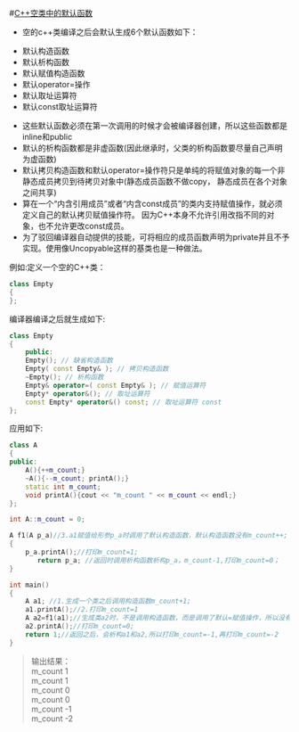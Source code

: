 
#[C++空类中的默认函数](http://blog.csdn.net/peter_teng/article/details/12041591)
* 空的c++类编译之后会默认生成6个默认函数如下：
 + 默认构造函数
 + 默认析构函数
 + 默认赋值构造函数
 + 默认operator=操作
 + 默认取址运算符
 + 默认const取址运算符
  
* 这些默认函数必须在第一次调用的时候才会被编译器创建，所以这些函数都是inline和public  
* 默认的析构函数都是非虚函数(因此继承时，父类的析构函数要尽量自己声明为虚函数)  
* 默认拷贝构造函数和默认operator=操作符只是单纯的将赋值对象的每一个非静态成员拷贝到待拷贝对象中(静态成员函数不做copy，
  静态成员在各个对象之间共享)  
* 算在一个“内含引用成员”或者“内含const成员”的类内支持赋值操作，就必须定义自己的默认拷贝赋值操作符。
  因为C++本身不允许引用改指不同的对象，也不允许更改const成员。  
* 为了驳回编译器自动提供的技能，可将相应的成员函数声明为private并且不予实现。使用像Uncopyable这样的基类也是一种做法。
 
例如:定义一个空的C++类：     

```c++
class Empty
{
};
```
编译器编译之后就生成如下:  

```c++
class Empty
{
    public:
    Empty(); // 缺省构造函数
    Empty( const Empty& ); // 拷贝构造函数
    ~Empty(); // 析构函数
    Empty& operator=( const Empty& ); // 赋值运算符
    Empty* operator&(); // 取址运算符
    const Empty* operator&() const; // 取址运算符 const
};
```
应用如下:    

```c++
class A
{
public:
    A(){++m_count;}
    ~A(){--m_count; printA();}
    static int m_count;
    void printA(){cout << "m_count " << m_count << endl;}
};

int A::m_count = 0;

A f1(A p_a)//3.a1赋值给形参p_a时调用了默认构造函数，默认构造函数没有m_count++;
{
    p_a.printA();//打印m_count=1;
	   return p_a; //返回时调用析构函数析构p_a，m_count-1,打印m_count=0；
}

int main()
{
    A a1; //1.生成一个类之后调用构造函数m_count+1;
    a1.printA();//2.打印m_count=1
    A a2=f1(a1);//生成类a2时，不是调用构造函数，而是调用了默认=赋值操作，所以没有m_count++
    a2.printA();//打印m_count=0;
    return 1;//返回之后，会析构a1和a2,所以打印m_count=-1,再打印m_count=-2
}
```

> 输出结果：  
 m_count 1  
 m_count 1  
 m_count 0  
 m_count 0  
 m_count -1  
 m_count -2  


